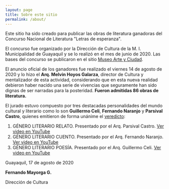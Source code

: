 ```yaml
---
layout: page
title: Sobre este sitio
permalink: /about/
---
```


Este sitio ha sido creado para publicar las obras de literatura ganadoras del Concurso Nacional de Literatura "Letras de esperanza".

El concurso fue organizado por la Dirección de Cultura de la M. I. Municipalidad de Guayaquil y se lo realizó en el mes de junio de 2020. Las bases del concurso se publicaron en el sitio [Museo Arte y Ciudad](//www.museoarteyciudad.com/2020/06/03/letras-esperanza/).

El anuncio oficial de los ganadores fue realizado el viernes 14 de agosto de 2020 y lo hizo el **Arq. Melvin Hoyos Galarza**, director de Cultura y mentalizador de esta actividad, considerando que en esta nueva realidad debieron haber nacido una serie de vivencias que seguramente han sido dignas de ser narradas para la posteridad. **Fueron admitidas 86 obras de literatura.**

El jurado estuvo compuesto por tres destacadas personalidades del mundo cultural y literario como lo son **Guillermo Celi**, **Fernando Naranjo** y **Parsival Castro**, quienes emitieron de forma unánime el [veredicto](//www.museoarteyciudad.com/2020/08/13/letras-esperanza-ganadores/):

1. GÉNERO LITERARIO RELATO. Presentado por el Arq. Parsival Castro. [Ver video en YouTube](https://youtu.be/Rqy7rjP_jR0)
2. GÉNERO LITERARIO CUENTO. Presentado por el Arq. Fernando Naranjo. [Ver video en YouTube](https://youtu.be/5RUgGqPiceg)
3. GÉNERO LITERARIO POESÍA. Presentado por el Arq. Guillermo Celi. [Ver video en YouTube](https://youtu.be/uwYBtC2-sL4)

Guayaquil, 17 de agosto de 2020

**Fernando Mayorga G.**

Dirección de Cultura
